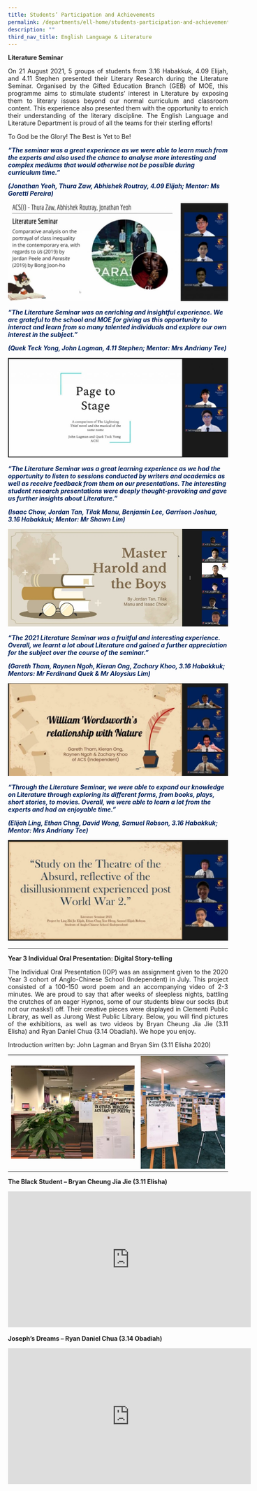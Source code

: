 ```yaml
---
title: Students’ Participation and Achievements
permalink: /departments/ell-home/students-participation-and-achievements/
description: ""
third_nav_title: English Language & Literature
---
```


**Literature Seminar**

<p style="text-align: justify;">On 21 August 2021, 5 groups of students from 3.16 Habakkuk, 4.09 Elijah, and 4.11 Stephen presented their Literary Research during the Literature Seminar. Organised by the Gifted Education Branch (GEB) of MOE, this programme aims to stimulate students’ interest in Literature by exposing them to literary issues beyond our normal curriculum and classroom content. This experience also presented them with the opportunity to enrich their understanding of the literary discipline. The English Language and Literature Department is proud of all the teams for their sterling efforts!</p>

To God be the Glory! The Best is Yet to Be!

<p style="color:#00205c"><b><i>“The seminar was a great experience as we were able to learn much from the experts and also used the chance to analyse more interesting and complex mediums that would otherwise not be possible during curriculum time.”</i></b></p>

<p style="color:#00205c"><b><i>(Jonathan Yeoh, Thura Zaw, Abhishek Routray, 4.09 Elijah; Mentor: Ms Goretti Pereira)</i></b></p>

![](/images/Our%20Departments/ELL/Group-5-1024x454.jpg)

<p style="color:#00205c"><b><i>“The Literature Seminar was an enriching and insightful experience. We are grateful to the school and MOE for giving us this opportunity to interact and learn from so many talented individuals and explore our own interest in the subject.”</i></b></p>

<p style="color:#00205c"><b><i>(Quek Teck Yong, John Lagman, 4.11 Stephen; Mentor: Mrs Andriany Tee)</i></b></p>

![](/images/Our%20Departments/ELL/Group-3-1024x463.jpg)

<p style="color:#00205c"><b><i>“The Literature Seminar was a great learning experience as we had the opportunity to listen to sessions conducted by writers and academics as well as receive feedback from them on our presentations. The interesting student research presentations were deeply thought-provoking and gave us further insights about Literature.”</i></b></p>

<p style="color:#00205c"><b><i>(Isaac Chow, Jordan Tan, Tilak Manu, Benjamin Lee, Garrison Joshua, 3.16 Habakkuk; Mentor: Mr Shawn Lim)</i></b></p>


![](/images/Our%20Departments/ELL/Group-4.jpg)

<p style="color:#00205c"><b><i>“The 2021 Literature Seminar was a fruitful and interesting experience. Overall, we learnt a lot about Literature and gained a further appreciation for the subject over the course of the seminar.”</i></b></p>

<p style="color:#00205c"><b><i>(Gareth Tham, Raynen Ngoh, Kieran Ong, Zachary Khoo, 3.16 Habakkuk; Mentors: Mr Ferdinand Quek & Mr Aloysius Lim)</i></b></p>




![](/images/Our%20Departments/ELL/Group-1-1024x432.jpg)


<p style="color:#00205c"><b><i>“Through the Literature Seminar, we were able to expand our knowledge on Literature through exploring its different forms, from books, plays, short stories, to movies. Overall, we were able to learn a lot from the experts and had an enjoyable time.”</i></b></p>

<p style="color:#00205c"><b><i>(Elijah Ling, Ethan Chng, David Wong, Samuel Robson, 3.16 Habakkuk; Mentor: Mrs Andriany Tee)</i></b></p>

![](/images/Our%20Departments/ELL/Group-2-1024x466.jpg)

*** 

**Year 3 Individual Oral Presentation: Digital Story-telling**

<p style="text-align: justify;">The Individual Oral Presentation (IOP) was an assignment given to the 2020 Year 3 cohort of Anglo-Chinese School (Independent) in July. This project consisted of a 100-150 word poem and an accompanying video of 2-3 minutes. We are proud to say that after weeks of sleepless nights, battling the crutches of an eager Hypnos, some of our students blew our socks (but not our masks!) off. Their creative pieces were displayed in Clementi Public Library, as well as Jurong West Public Library. Below, you will find pictures of the exhibitions, as well as two videos by Bryan Cheung Jia Jie (3.11 Elisha) and Ryan Daniel Chua (3.14 Obadiah). We hope you enjoy.</p>

Introduction written by: John Lagman and Bryan Sim (3.11 Elisha 2020)

|   |   |
|---|---|
|  ![](/images/Our%20Departments/ELL/ELL2.jpg) | ![](/images/Our%20Departments/ELL/ELL.jpg)  |


**The Black Student – Bryan Cheung Jia Jie (3.11 Elisha)**

<iframe width="556" height="311" src="https://www.youtube.com/embed/eHOSkb2GRlo" title="Bryan Cheung - The Black Student" frameborder="0" allow="accelerometer; autoplay; clipboard-write; encrypted-media; gyroscope; picture-in-picture; web-share" allowfullscreen></iframe>


**Joseph’s Dreams – Ryan Daniel Chua (3.14 Obadiah)**

<iframe width="556" height="311" src="https://www.youtube.com/embed/4jOr5o6RBBY" title="Ryan Daniel Chua - Joseph's Dreams" frameborder="0" allow="accelerometer; autoplay; clipboard-write; encrypted-media; gyroscope; picture-in-picture; web-share" allowfullscreen></iframe>